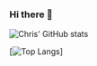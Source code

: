 ### Hi there 👋

![Chris' GitHub stats](https://github-readme-stats.vercel.app/api?username=chrisleekr&show_icons=true&theme=dark)

[![Top Langs](https://github-readme-stats.vercel.app/api/top-langs/?username=chrisleekr&layout=compact&theme=dark)]



<!--
**chrisleekr/chrisleekr** is a ✨ _special_ ✨ repository because its `README.md` (this file) appears on your GitHub profile.

Here are some ideas to get you started:

- 🔭 I’m currently working on ...
- 🌱 I’m currently learning ...
- 👯 I’m looking to collaborate on ...
- 🤔 I’m looking for help with ...
- 💬 Ask me about ...
- 📫 How to reach me: ...
- 😄 Pronouns: ...
- ⚡ Fun fact: ...
-->
